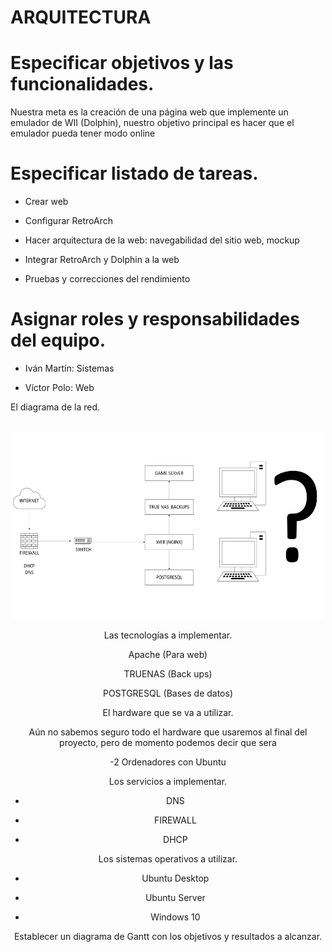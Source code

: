 # ARQUITECTURA


# Especificar objetivos y las funcionalidades. 

Nuestra meta es la creación de una página web que implemente un emulador de WII (Dolphin), nuestro objetivo principal es hacer que el emulador pueda tener modo online 

 

# Especificar listado de tareas. 

- Crear web 

- Configurar RetroArch 

- Hacer arquitectura de la web: navegabilidad del sitio web, mockup 

- Integrar RetroArch y Dolphin a la web 

- Pruebas y correcciones del rendimiento 

 

# Asignar roles y responsabilidades del equipo. 

- Iván Martín: Sistemas 

- Víctor Polo: Web 

 

 

 

 

 

 

 

El diagrama de la red. 

 <br />
<div align="center">
  <a href="[https://github.com/S0gt/MEDITACION-DE-GURU/blob/main/logo.png?raw=true](https://github.com/S0gt/MEDITACION-DE-GURU/blob/main/Dibujo.png?raw=true)">
    <img src="Dibujo.png" alt="Logo" width="500" height="300">
  </a>

 

 

Las tecnologías a implementar. 

Apache (Para web) 

TRUENAS (Back ups) 

POSTGRESQL (Bases de datos) 

 

El hardware que se va a utilizar. 

Aún no sabemos seguro todo el hardware que usaremos al final del proyecto, pero de momento podemos decir que sera 

-2 Ordenadores con Ubuntu  

 

 

 

Los servicios a implementar. 

- DNS  

- FIREWALL 

- DHCP 

 

Los sistemas operativos a utilizar. 

- Ubuntu Desktop 

- Ubuntu Server 

- Windows 10  

 

Establecer un diagrama de Gantt con los objetivos y resultados a alcanzar. 
